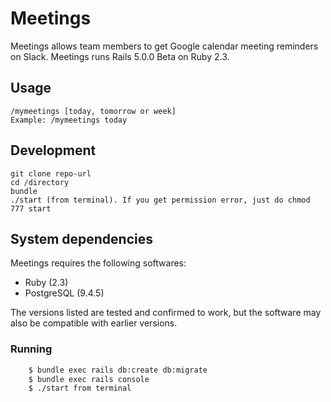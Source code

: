 # Meetings
Meetings allows team members to get Google calendar meeting reminders on Slack. Meetings runs Rails 5.0.0 Beta on Ruby 2.3.

## Usage
```
/mymeetings [today, tomorrow or week]
Example: /mymeetings today
```

## Development
```
git clone repo-url
cd /directory
bundle
./start (from terminal). If you get permission error, just do chmod 777 start
```

## System dependencies

Meetings requires the following softwares:

* Ruby (2.3)
* PostgreSQL (9.4.5)

The versions listed are tested and confirmed to work, but the software may also be
compatible with earlier versions.

### Running
```bash
	$ bundle exec rails db:create db:migrate
	$ bundle exec rails console
	$ ./start from terminal
```

